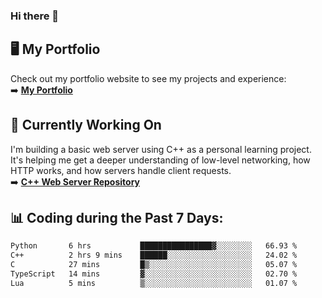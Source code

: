 ### Hi there 🌱  

## 🖥️ My Portfolio  
Check out my portfolio website to see my projects and experience:  
➡️ [**My Portfolio**](https://dieg0raf.github.io/)  

## 🚧 Currently Working On  
I'm building a basic web server using C++ as a personal learning project. It's helping me get a deeper understanding of low-level networking, how HTTP works, and how servers handle client requests.  
➡️ [**C++ Web Server Repository**](https://github.com/Dieg0raf/web_server)

## 📊 Coding during the Past 7 Days: 
<!--START_SECTION:waka-->

```txt
Python       6 hrs           ████████████████▓░░░░░░░░   66.93 %
C++          2 hrs 9 mins    ██████░░░░░░░░░░░░░░░░░░░   24.02 %
C            27 mins         █▒░░░░░░░░░░░░░░░░░░░░░░░   05.07 %
TypeScript   14 mins         ▓░░░░░░░░░░░░░░░░░░░░░░░░   02.70 %
Lua          5 mins          ▒░░░░░░░░░░░░░░░░░░░░░░░░   01.07 %
```

<!--END_SECTION:waka-->
<!--
**Dieg0raf/Dieg0raf** is a ✨ _special_ ✨ repository because its `README.md` (this file) appears on your GitHub profile.

Here are some ideas to get you started:

- 🔭 I’m currently working on ...
- 🌱 I’m currently learning ...
- 👯 I’m looking to collaborate on ...
- 🤔 I’m looking for help with ...
- 💬 Ask me about ...
- 📫 How to reach me: ...
- 😄 Pronouns: ...
- ⚡ Fun fact: ...
-->
